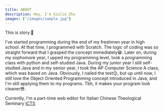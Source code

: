 ```yaml
---
title: ABOUT
description: Hey, I'm Giulio Zhu
images: ["/images/sample.jpg"]
---
```



This is story.:scroll:

I've started programming during the end of my freshmen year in high school. At that time, I programmed with Scratch. The logic of coding was so straight forward that I grasped the concept immediately:grin:. Later on, during my sophomore year, I upped my programming level, took a programming class with python and self-studied Java. During my junior year I still self-studied Java and in my senior year, I took the AP Computer Science A class, which was based on Java. Obviously, I nailed the test:wink:, but up until now, I still love the Object Oriented Programming concept introduced in Java, and I'm still applying them to my programs. Tbh, it makes your program look cleaner:sunglasses:.

Currently, I'm a part-time web editor for Italian Chinese Theological Seminary [ICTS](https://www.itcts.org)